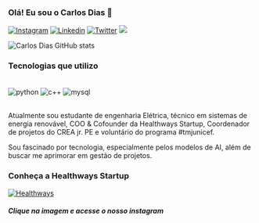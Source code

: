 ### Olá! Eu sou o Carlos Dias 👋

[![Instagram](https://img.shields.io/badge/Instagram-E4405F?style=for-the-badge&logo=instagram&logoColor=white
)](https://www.instagram.com/eng_carlosdias/)
[![Linkedin](https://img.shields.io/badge/LinkedIn-0077B5?style=for-the-badge&logo=linkedin&logoColor=white)](https://www.linkedin.com/in/carlosgdias?lipi=urn%3Ali%3Apage%3Ad_flagship3_profile_view_base_contact_details%3B%2Flixc07cS2miKTUCrVa6yQ%3D%3D)
[![Twitter](https://img.shields.io/badge/Twitter-1DA1F2?style=for-the-badge&logo=twitter&logoColor=white)](https://twitter.com/engcarlosdias)
<a href = "mailto:engenhariacarlosdias@gmail.com"><img src="https://img.shields.io/badge/-Gmail-%23333?style=for-the-badge&logo=gmail&logoColor=white" target="_blank"></a>

![Carlos Dias GitHub stats](https://github-readme-stats.vercel.app/api?username=engcarlosdias&show_icons=true&theme=dark)

### Tecnologias que utilizo 

<div style="display: inline_block"><br/>
    <img align="center" alt="python" src="https://img.shields.io/badge/Python-3776AB?style=for-the-badge&logo=python&logoColor=white">
     <img align="center" alt="c++" src="https://img.shields.io/badge/C%2B%2B-00599C?style=for-the-badge&logo=c%2B%2B&logoColor=white">
 <img align="center" alt="mysql" src="https://img.shields.io/badge/MySQL-00000F?style=for-the-badge&logo=mysql&logoColor=white">


</div> <br/>

Atualmente sou estudante de engenharia Elétrica, técnico em sistemas de energia renovável, COO & Cofounder da Healthways Startup, Coordenador de projetos do CREA jr. PE e voluntário do programa #tmjunicef. <br/>

Sou fascinado por tecnologia, especialmente pelos modelos de AI, além de buscar me aprimorar em gestão de projetos. <br/>

### Conheça a Healthways Startup 
[![Healthways](https://user-images.githubusercontent.com/127410454/224084091-778ff4d1-d6ab-4376-9dcc-2bf2c95b2c75.png)](https://www.instagram.com/healthways_hws/)
##### Clique na imagem e acesse o nosso instagram

